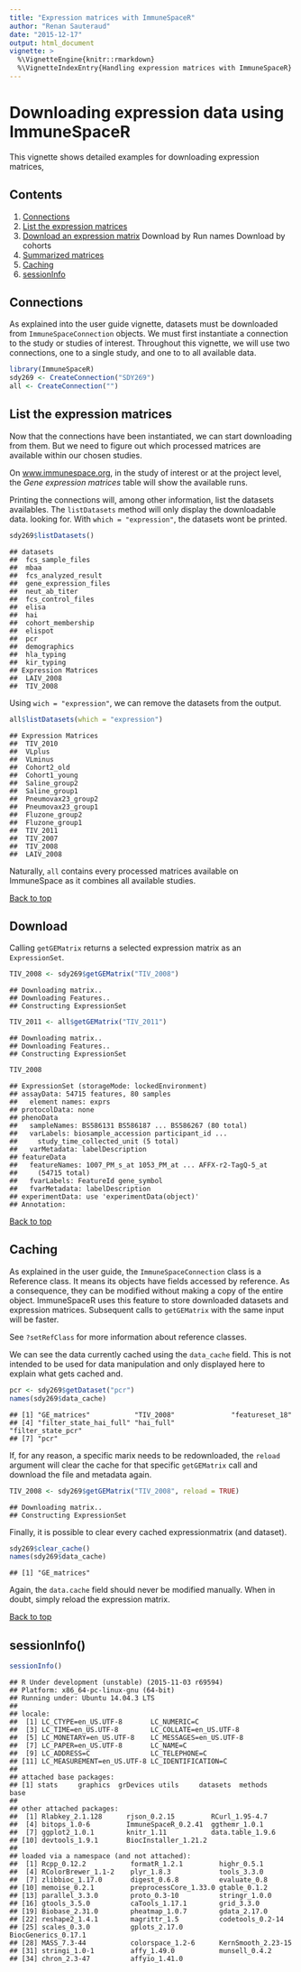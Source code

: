```yaml
---
title: "Expression matrices with ImmuneSpaceR"
author: "Renan Sauteraud"
date: "2015-12-17"
output: html_document
vignette: >
  %\VignetteEngine{knitr::rmarkdown}
  %\VignetteIndexEntry{Handling expression matrices with ImmuneSpaceR}
---
```






# Downloading expression data using ImmuneSpaceR
This vignette shows detailed examples for downloading expression matrices,

## <a id="contents"></a>Contents
1. [Connections](#cons)
1. [List the expression matrices](#matrices)
2. [Download an expression matrix](#download)
  Download by Run names
  Download by cohorts
3. [Summarized matrices](#summary)
5. [Caching](#caching)
6. [sessionInfo](#sessioninfo)


## <a id="cons"></a>Connections
As explained into the user guide vignette, datasets must be downloaded from
`ImmuneSpaceConnection` objects. We must first instantiate a connection to 
the study or studies of interest. Throughout this vignette, we will use two
connections, one to a single study, and one to to all available data.


```r
library(ImmuneSpaceR)
sdy269 <- CreateConnection("SDY269")
all <- CreateConnection("")
```


## <a id="matrices"></a>List the expression matrices
Now that the connections have been instantiated, we can start downloading from
them. But we need to figure out which processed matrices are available within 
our chosen studies.

On www.immunespace.org, in the study of interest or at the project level, the
*Gene expression matrices* table will show the available runs.

Printing the connections will, among other information, list the datasets
availables. The `listDatasets` method will only display the downloadable data.
looking for. With `which = "expression"`, the datasets wont be printed.


```r
sdy269$listDatasets()
```

```
## datasets
## 	fcs_sample_files
## 	mbaa
## 	fcs_analyzed_result
## 	gene_expression_files
## 	neut_ab_titer
## 	fcs_control_files
## 	elisa
## 	hai
## 	cohort_membership
## 	elispot
## 	pcr
## 	demographics
## 	hla_typing
## 	kir_typing
## Expression Matrices
## 	LAIV_2008
## 	TIV_2008
```
Using `wich = "expression"`, we can remove the datasets from the output.

```r
all$listDatasets(which = "expression")
```

```
## Expression Matrices
## 	TIV_2010
## 	VLplus
## 	VLminus
## 	Cohort2_old
## 	Cohort1_young
## 	Saline_group2
## 	Saline_group1
## 	Pneumovax23_group2
## 	Pneumovax23_group1
## 	Fluzone_group2
## 	Fluzone_group1
## 	TIV_2011
## 	TIV_2007
## 	TIV_2008
## 	LAIV_2008
```

Naturally, `all` contains every processed matrices available on ImmuneSpace as 
it combines all available studies.

[Back to top](#contents)

## <a id="download"></a>Download

Calling `getGEMatrix` returns a selected expression matrix as an `ExpressionSet`. 

```r
TIV_2008 <- sdy269$getGEMatrix("TIV_2008")
```

```
## Downloading matrix..
## Downloading Features..
## Constructing ExpressionSet
```

```r
TIV_2011 <- all$getGEMatrix("TIV_2011")
```

```
## Downloading matrix..
## Downloading Features..
## Constructing ExpressionSet
```

```r
TIV_2008
```

```
## ExpressionSet (storageMode: lockedEnvironment)
## assayData: 54715 features, 80 samples 
##   element names: exprs 
## protocolData: none
## phenoData
##   sampleNames: BS586131 BS586187 ... BS586267 (80 total)
##   varLabels: biosample_accession participant_id ...
##     study_time_collected_unit (5 total)
##   varMetadata: labelDescription
## featureData
##   featureNames: 1007_PM_s_at 1053_PM_at ... AFFX-r2-TagQ-5_at
##     (54715 total)
##   fvarLabels: FeatureId gene_symbol
##   fvarMetadata: labelDescription
## experimentData: use 'experimentData(object)'
## Annotation:
```

[Back to top](#contents)

## <a id="caching"></a>Caching

As explained in the user guide, the `ImmuneSpaceConnection` class is a Reference
class. It means its objects have fields accessed by reference. As a consequence,
they can be modified without making a copy of the entire object.
ImmuneSpaceR uses this feature to store downloaded datasets and expression 
matrices. Subsequent calls to `getGEMatrix` with the same input will be faster.

See `?setRefClass` for more information about reference classes.

We can see the data currently cached using the `data_cache` field. This is not
intended to be used for data manipulation and only displayed here to explain
what gets cached and.

```r
pcr <- sdy269$getDataset("pcr")
names(sdy269$data_cache)
```

```
## [1] "GE_matrices"           "TIV_2008"              "featureset_18"        
## [4] "filter_state_hai_full" "hai_full"              "filter_state_pcr"     
## [7] "pcr"
```

If, for any reason, a specific marix needs to be redownloaded, the `reload` 
argument will clear the cache for that specific `getGEMatrix` call and download
the file and metadata again.

```r
TIV_2008 <- sdy269$getGEMatrix("TIV_2008", reload = TRUE)
```

```
## Downloading matrix..
## Constructing ExpressionSet
```

Finally, it is possible to clear every cached expressionmatrix (and dataset).

```r
sdy269$clear_cache()
names(sdy269$data_cache)
```

```
## [1] "GE_matrices"
```

Again, the `data.cache` field should never be modified manually. When in doubt,
simply reload the expression matrix.

[Back to top](#contents)

## <a id="sessioninfo"></a> sessionInfo()

```r
sessionInfo()
```

```
## R Under development (unstable) (2015-11-03 r69594)
## Platform: x86_64-pc-linux-gnu (64-bit)
## Running under: Ubuntu 14.04.3 LTS
## 
## locale:
##  [1] LC_CTYPE=en_US.UTF-8       LC_NUMERIC=C              
##  [3] LC_TIME=en_US.UTF-8        LC_COLLATE=en_US.UTF-8    
##  [5] LC_MONETARY=en_US.UTF-8    LC_MESSAGES=en_US.UTF-8   
##  [7] LC_PAPER=en_US.UTF-8       LC_NAME=C                 
##  [9] LC_ADDRESS=C               LC_TELEPHONE=C            
## [11] LC_MEASUREMENT=en_US.UTF-8 LC_IDENTIFICATION=C       
## 
## attached base packages:
## [1] stats     graphics  grDevices utils     datasets  methods   base     
## 
## other attached packages:
##  [1] Rlabkey_2.1.128      rjson_0.2.15         RCurl_1.95-4.7      
##  [4] bitops_1.0-6         ImmuneSpaceR_0.2.41  ggthemr_1.0.1       
##  [7] ggplot2_1.0.1        knitr_1.11           data.table_1.9.6    
## [10] devtools_1.9.1       BiocInstaller_1.21.2
## 
## loaded via a namespace (and not attached):
##  [1] Rcpp_0.12.2           formatR_1.2.1         highr_0.5.1          
##  [4] RColorBrewer_1.1-2    plyr_1.8.3            tools_3.3.0          
##  [7] zlibbioc_1.17.0       digest_0.6.8          evaluate_0.8         
## [10] memoise_0.2.1         preprocessCore_1.33.0 gtable_0.1.2         
## [13] parallel_3.3.0        proto_0.3-10          stringr_1.0.0        
## [16] gtools_3.5.0          caTools_1.17.1        grid_3.3.0           
## [19] Biobase_2.31.0        pheatmap_1.0.7        gdata_2.17.0         
## [22] reshape2_1.4.1        magrittr_1.5          codetools_0.2-14     
## [25] scales_0.3.0          gplots_2.17.0         BiocGenerics_0.17.1  
## [28] MASS_7.3-44           colorspace_1.2-6      KernSmooth_2.23-15   
## [31] stringi_1.0-1         affy_1.49.0           munsell_0.4.2        
## [34] chron_2.3-47          affyio_1.41.0
```
